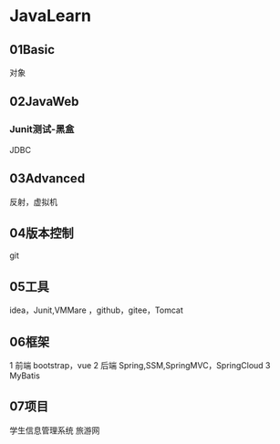 # JavaLearn


##  01Basic
对象
##  02JavaWeb
### Junit测试-黑盒
JDBC
##  03Advanced
反射，虚拟机
##  04版本控制
 git
## 05工具
  idea，Junit,VMMare
 ，github，gitee，Tomcat
## 06框架
 1 前端 bootstrap，vue
 2 后端 Spring,SSM,SpringMVC，SpringCloud
 3 MyBatis
## 07项目
 学生信息管理系统
 旅游网
  
